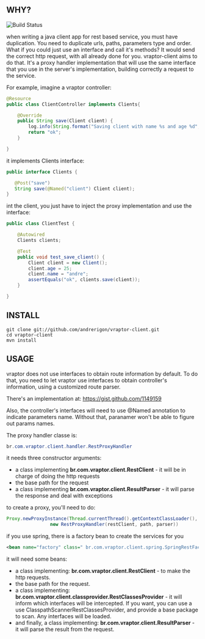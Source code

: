 ## WHY?

![Build Status](https://secure.travis-ci.org/andrerigon/vraptor-client.png)

when writing a java client app for rest based service, you must have duplication.
You need to duplicate urls, paths, parameters type and order.
What if you could just use an interface and call it's methods?
It would send the correct http request, with all already done for you.
vraptor-client aims to do that. It's a proxy handler implementation that will use the same
interface that you use in the server's implementation, building correctly a request to the service.

For example, imagine a vraptor controller:

```java
@Resource
public class ClientController implements Clients{

    @Override
    public String save(Client client) {
		log.info(String.format("Saving client with name %s and age %d", client.name, client.age));
		return "ok";
	}

}
```

it implements Clients interface:

```java
public interface Clients {

   @Post("save")
   String save(@Named("client") Client client);
}
```

int the client, you just have to inject the proxy implementation and use the interface:

```java
public class ClientTest {

    @Autowired
    Clients clients;

    @Test
	public void test_save_client() {
		Client client = new Client();
		client.age = 25;
		client.name = "andre";
		assertEquals("ok", clients.save(client));
	}

}
```

## INSTALL

<pre>
<code>git clone git://github.com/andrerigon/vraptor-client.git
cd vraptor-client
mvn install</code>
</pre>

## USAGE

vraptor does not use interfaces to obtain route information by default.
To do that, you need to let vraptor use interfaces to obtain controller's information, using
a customized route parser.

There's an implementation at: https://gist.github.com/1149159

Also, the controller's interfaces will need to use @Named annotation to indicate parameters name. Without that, paranamer won't be able to figure out params names.


The proxy handler classe is:

```java
br.com.vraptor.client.handler.RestProxyHandler
```

it needs three constructor arguments:

* a class implementing **br.com.vraptor.client.RestClient** - it will be in charge of doing the http requests
* the base path for the request
* a class implementing **br.com.vraptor.client.ResultParser** - it will parse the response and deal with exceptions

to create a proxy, you'll need to do:

```java
Proxy.newProxyInstance(Thread.currentThread().getContextClassLoader(), new Class<?>[] { clazz },
				new RestProxyHandler(restClient, path, parser))
```

if you use spring, there is a factory bean to create the services for you

```xml
<bean name="factory" class=" br.com.vraptor.client.spring.SpringRestFactory" />
```

it will need some beans:

* a class implementing: **br.com.vraptor.client.RestClient** - to make the http requests.
* the base path for the request.
* a class implementing: **br.com.vraptor.client.classprovider.RestClassesProvider** - it will inform which interfaces will be intercepted. If you want, you can use a use ClasspathScannerRestClassesProvider, and provide a base package to scan. Any interfaces will be loaded.
* and finally, a class implementing: **br.com.vraptor.client.ResultParser** - it will parse the result from the request.

